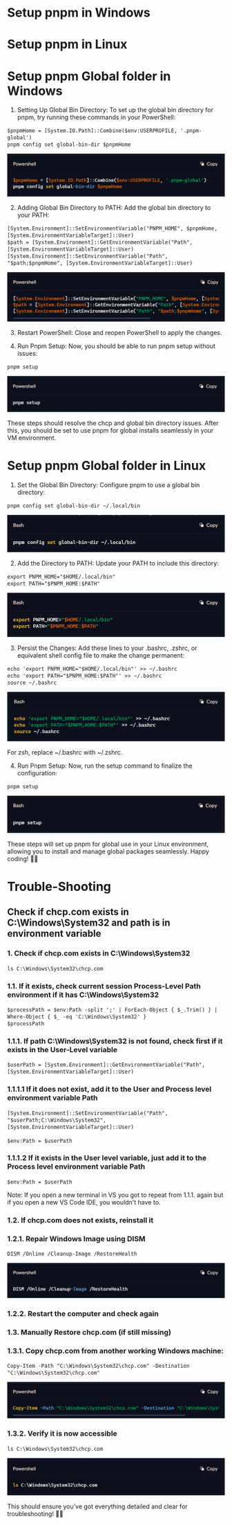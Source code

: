 # Setup pnpm in Windows
# Setup pnpm in Linux

# Setup pnpm Global folder in Windows
1. Setting Up Global Bin Directory:
To set up the global bin directory for pnpm, try running these commands in your PowerShell:

```
$pnpmHome = [System.IO.Path]::Combine($env:USERPROFILE, '.pnpm-global')
pnpm config set global-bin-dir $pnpmHome
```
![alt text](image-1.png)

2. Adding Global Bin Directory to PATH:
Add the global bin directory to your PATH:
```
[System.Environment]::SetEnvironmentVariable("PNPM_HOME", $pnpmHome, [System.EnvironmentVariableTarget]::User)
$path = [System.Environment]::GetEnvironmentVariable("Path", [System.EnvironmentVariableTarget]::User)
[System.Environment]::SetEnvironmentVariable("Path", "$path;$pnpmHome", [System.EnvironmentVariableTarget]::User)
```
![alt text](image-2.png)

3. Restart PowerShell:
Close and reopen PowerShell to apply the changes.

4. Run Pnpm Setup:
Now, you should be able to run pnpm setup without issues:
```
pnpm setup
```
![alt text](image-3.png)

These steps should resolve the chcp and global bin directory issues. After this, you should be set to use pnpm for global installs seamlessly in your VM environment.

# Setup pnpm Global folder in Linux
1. Set the Global Bin Directory: Configure pnpm to use a global bin directory:
```
pnpm config set global-bin-dir ~/.local/bin
```
![alt text](image-6.png)

2. Add the Directory to PATH: Update your PATH to include this directory:
```
export PNPM_HOME="$HOME/.local/bin"
export PATH="$PNPM_HOME:$PATH"
```
![alt text](image-7.png)

3. Persist the Changes: Add these lines to your .bashrc, .zshrc, or equivalent shell config file to make the change permanent:
```
echo 'export PNPM_HOME="$HOME/.local/bin"' >> ~/.bashrc
echo 'export PATH="$PNPM_HOME:$PATH"' >> ~/.bashrc
source ~/.bashrc
```
![alt text](image-8.png)

For zsh, replace ~/.bashrc with ~/.zshrc.

4. Run Pnpm Setup: Now, run the setup command to finalize the configuration:
```
pnpm setup
```
![alt text](image-9.png)

These steps will set up pnpm for global use in your Linux environment, allowing you to install and manage global packages seamlessly.
Happy coding! 🐧✨

# Trouble-Shooting

## Check if chcp.com exists in C:\Windows\System32 and path is in environment variable

### 1. Check if chcp.com exists in C:\Windows\System32

```
ls C:\Windows\System32\chcp.com
```

### 1.1. If it exists, check current session Process-Level Path environment if it has C:\Windows\System32

```
$processPath = $env:Path -split ';' | ForEach-Object { $_.Trim() } | Where-Object { $_ -eq 'C:\Windows\System32' }
$processPath
```

### 1.1.1. If path C:\Windows\System32 is not found, check first if it exists in the User-Level variable

```
$userPath = [System.Environment]::GetEnvironmentVariable("Path", [System.EnvironmentVariableTarget]::User)
```

### 1.1.1.1 If it does not exist, add it to the User and Process level environment variable Path

```
[System.Environment]::SetEnvironmentVariable("Path", "$userPath;C:\Windows\System32", [System.EnvironmentVariableTarget]::User)

$env:Path = $userPath
```

### 1.1.1.2 If it exists in the User level variable, just add it to the Process level environment variable Path

```
$env:Path = $userPath
```
Note: If you open a new terminal in VS you got to repeat from 1.1.1. again but if you open a new VS Code IDE, you wouldn't have to.

### 1.2. If chcp.com does not exists, reinstall it
### 1.2.1. Repair Windows Image using DISM

```
DISM /Online /Cleanup-Image /RestoreHealth
```

![alt text](image-10.png)

### 1.2.2. Restart the computer and check again
### 1.3. Manually Restore chcp.com (if still missing)
### 1.3.1. Copy chcp.com from another working Windows machine:

```
Copy-Item -Path "C:\Windows\System32\chcp.com" -Destination "C:\Windows\System32\chcp.com"

```
![alt text](image-11.png)

### 1.3.2. Verify it is now accessible

```
ls C:\Windows\System32\chcp.com
```

![alt text](image-12.png)


This should ensure you’ve got everything detailed and clear for troubleshooting! 🎀✨